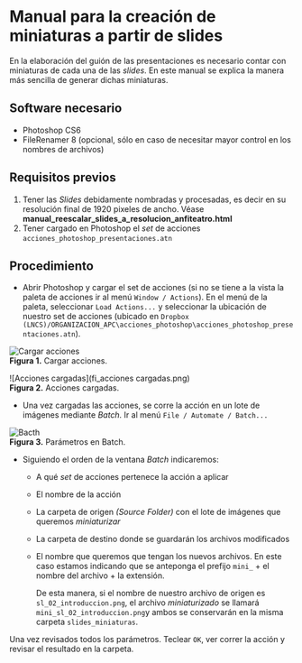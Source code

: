 # Manual para la creación de miniaturas a partir de slides

En la elaboración del guión de las presentaciones es necesario contar con miniaturas de cada una de las _slides_. En este manual se explica la manera más sencilla de generar dichas miniaturas.


## Software necesario

* Photoshop CS6
* FileRenamer 8 (opcional, sólo en caso de necesitar mayor control en los nombres de archivos)

## Requisitos previos

1. Tener las _Slides_ debidamente nombradas y procesadas, es decir en su resolución final de 1920 pixeles de ancho. Véase **manual_reescalar_slides_a_resolucion_anfiteatro.html**
2. Tener cargado en Photoshop el _set_ de acciones
  `acciones_photoshop_presentaciones.atn`


## Procedimiento

* Abrir Photoshop y cargar el set de acciones (si no se tiene a la vista la paleta de acciones ir al menú `Window / Actions`). En el menú de la paleta, seleccionar `Load Actions...` y seleccionar la ubicación de nuestro set de acciones (ubicado en `Dropbox (LNCS)/ORGANIZACION_APC\acciones_photoshop\acciones_photoshop_presentaciones.atn`).

![Cargar acciones](fi_cargar_acciones.png)
<br>
**Figura 1.** Cargar acciones.

![Acciones cargadas](fi_acciones cargadas.png)
<br>
**Figura 2.** Acciones cargadas.

* Una vez cargadas las acciones, se corre la acción en un lote de imágenes mediante _Batch._ Ir al menú `File / Automate / Batch... `

![Bacth](fi_batch.png)
<br>
**Figura 3.** Parámetros en Batch.

* Siguiendo el orden de la ventana _Batch_ indicaremos:
    * A qué _set_ de acciones pertenece la acción a aplicar
    * El nombre de la acción
    * La carpeta de origen _(Source Folder)_ con el lote de imágenes que queremos _miniaturizar_
    * La carpeta de destino donde se guardarán los archivos modificados
    * El nombre que queremos que tengan los nuevos archivos. En este caso estamos indicando que se anteponga el prefijo `mini_` + el nombre del archivo + la extensión.

        De esta manera, si el nombre de nuestro archivo de origen es `sl_02_introduccion.png`, el archivo _miniaturizado_ se llamará `mini_sl_02_introduccion.png`y ambos se conservarán en la misma carpeta `slides_miniaturas`.

Una vez revisados todos los parámetros. Teclear `OK`, ver correr la acción y revisar el resultado en la carpeta.
